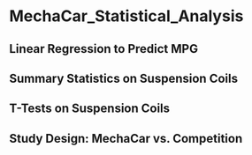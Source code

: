 # MechaCar_Statistical_Analysis

## Linear Regression to Predict MPG

## Summary Statistics on Suspension Coils

## T-Tests on Suspension Coils

## Study Design: MechaCar vs. Competition